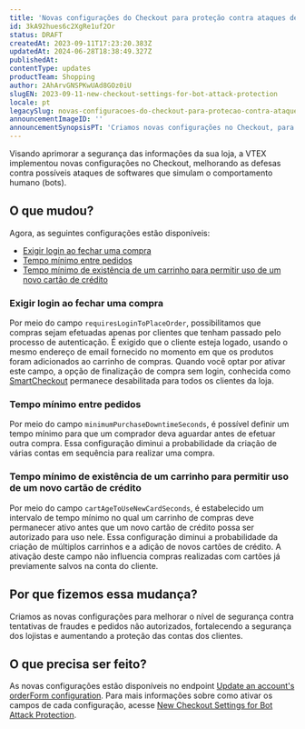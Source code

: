```yaml
---
title: 'Novas configurações do Checkout para proteção contra ataques de bots'
id: 3kA92hues6c2XgRe1uf2Or
status: DRAFT
createdAt: 2023-09-11T17:23:20.383Z
updatedAt: 2024-06-28T18:38:49.327Z
publishedAt: 
contentType: updates
productTeam: Shopping
author: 2AhArvGNSPKwUAd8GOz0iU
slugEN: 2023-09-11-new-checkout-settings-for-bot-attack-protection
locale: pt
legacySlug: novas-configuracoes-do-checkout-para-protecao-contra-ataques-de-bots
announcementImageID: ''
announcementSynopsisPT: 'Criamos novas configurações no Checkout, para evitar fraudes e pedidos não autorizados, fortalecendo a segurança.'
---
```



Visando aprimorar a segurança das informações da sua loja, a VTEX implementou novas configurações no Checkout, melhorando as defesas contra possíveis ataques de softwares que simulam o comportamento humano (bots).

## O que mudou?

Agora, as seguintes configurações estão disponíveis:

- [Exigir login ao fechar uma compra](#exigir-login-ao-fechar-uma-compra)
- [Tempo mínimo entre pedidos](#tempo-mínimo-entre-pedidos)
- [Tempo mínimo de existência de um carrinho para permitir uso de um novo cartão de crédito](#tempo-mínimo-de-existência-de-um-carrinho-para-permitir-uso-de-um-novo-cartão-de-crédito)

### Exigir login ao fechar uma compra

Por meio do campo `requiresLoginToPlaceOrder`, possibilitamos que compras sejam efetuadas apenas por clientes que tenham passado pelo processo de autenticação.
É exigido que o cliente esteja logado, usando o mesmo endereço de email fornecido no momento em que os produtos foram adicionados ao carrinho de compras.
Quando você optar por ativar este campo, a opção de finalização de compra sem login, conhecida como [SmartCheckout](https://help.vtex.com/pt/tutorial/smartcheckout-security--3SrJuuhrqwePUg1rp1exfB) permanece desabilitada para todos os clientes da loja.

### Tempo mínimo entre pedidos

Por meio do campo `minimumPurchaseDowntimeSeconds`, é possível definir um tempo mínimo para que um comprador deva aguardar antes de efetuar outra compra.
Essa configuração diminui a probabilidade da criação de várias contas em sequência para realizar uma compra.

### Tempo mínimo de existência de um carrinho para permitir uso de um novo cartão de crédito

Por meio do campo `cartAgeToUseNewCardSeconds`, é estabelecido um intervalo de tempo mínimo no qual um carrinho de compras deve permanecer ativo antes que um novo cartão de crédito possa ser autorizado para uso nele.
Essa configuração diminui a probabilidade da criação de múltiplos carrinhos e a adição de novos cartões de crédito.
A ativação deste campo não influencia compras realizadas com cartões já previamente salvos na conta do cliente.

## Por que fizemos essa mudança?

Criamos as novas configurações para melhorar o nível de segurança contra tentativas de fraudes e pedidos não autorizados, fortalecendo a segurança dos lojistas e aumentando a proteção das contas dos clientes.

## O que precisa ser feito?

As novas configurações estão disponíveis no endpoint [Update an account's orderForm configuration](https://developers.vtex.com/docs/guides/update-an-account-orderform-configuration). Para mais informações sobre como ativar os campos de cada configuração, acesse [New Checkout Settings for Bot Attack Protection](https://developers.vtex.com/updates/release-notes/2023-09-12-new-checkout-settings-for-bot-attack-protection).
